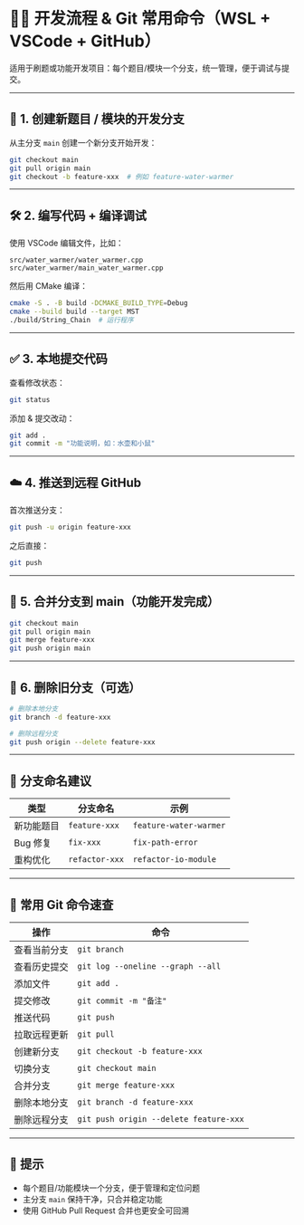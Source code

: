 # 🧑‍💻 开发流程 & Git 常用命令（WSL + VSCode + GitHub）

适用于刷题或功能开发项目：每个题目/模块一个分支，统一管理，便于调试与提交。

---

## 🧱 1. 创建新题目 / 模块的开发分支

从主分支 `main` 创建一个新分支开始开发：

```bash
git checkout main
git pull origin main
git checkout -b feature-xxx  # 例如 feature-water-warmer
```

---

## 🛠️ 2. 编写代码 + 编译调试

使用 VSCode 编辑文件，比如：

```
src/water_warmer/water_warmer.cpp
src/water_warmer/main_water_warmer.cpp
```

然后用 CMake 编译：

```bash
cmake -S . -B build -DCMAKE_BUILD_TYPE=Debug
cmake --build build --target MST
./build/String_Chain  # 运行程序
```

---

## ✅ 3. 本地提交代码

查看修改状态：

```bash
git status
```

添加 & 提交改动：

```bash
git add .
git commit -m "功能说明，如：水壶和小鼠"
```

---

## ☁️ 4. 推送到远程 GitHub

首次推送分支：

```bash
git push -u origin feature-xxx
```

之后直接：

```bash
git push
```

---

## 🔁 5. 合并分支到 main（功能开发完成）

```bash
git checkout main
git pull origin main
git merge feature-xxx
git push origin main
```

---

## 🧹 6. 删除旧分支（可选）

```bash
# 删除本地分支
git branch -d feature-xxx

# 删除远程分支
git push origin --delete feature-xxx
```

---

## 🧭 分支命名建议

| 类型       | 分支命名           | 示例                     |
|------------|--------------------|--------------------------|
| 新功能题目 | `feature-xxx`      | `feature-water-warmer`  |
| Bug 修复   | `fix-xxx`          | `fix-path-error`        |
| 重构优化   | `refactor-xxx`     | `refactor-io-module`    |

---

## 🧰 常用 Git 命令速查

| 操作                  | 命令                                  |
|-----------------------|---------------------------------------|
| 查看当前分支          | `git branch`                          |
| 查看历史提交          | `git log --oneline --graph --all`     |
| 添加文件              | `git add .`                           |
| 提交修改              | `git commit -m "备注"`                |
| 推送代码              | `git push`                            |
| 拉取远程更新          | `git pull`                            |
| 创建新分支            | `git checkout -b feature-xxx`         |
| 切换分支              | `git checkout main`                   |
| 合并分支              | `git merge feature-xxx`               |
| 删除本地分支          | `git branch -d feature-xxx`           |
| 删除远程分支          | `git push origin --delete feature-xxx`|

---

## 📌 提示

- 每个题目/功能模块一个分支，便于管理和定位问题
- 主分支 `main` 保持干净，只合并稳定功能
- 使用 GitHub Pull Request 合并也更安全可回溯
